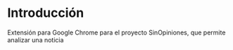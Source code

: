 # Introducción

Extensión para Google Chrome para el proyecto SinOpiniones, que permite analizar una noticia

